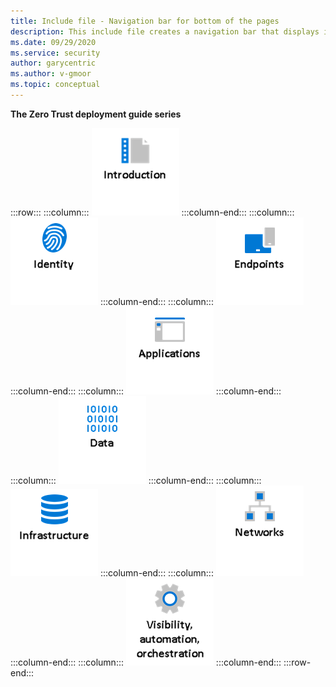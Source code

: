 ```yaml
---
title: Include file - Navigation bar for bottom of the pages
description: This include file creates a navigation bar that displays images and provides links to the articles in the Zero Trust documentation.
ms.date: 09/29/2020
ms.service: security
author: garycentric
ms.author: v-gmoor
ms.topic: conceptual
---
```


**The Zero Trust deployment guide series** 

:::row:::
   :::column:::
[![Icon for the introduction](../media/icon-introduction-navbar.png)](https://aka.ms/ZTDeploymentGuideIntroduction)
   :::column-end:::
   :::column:::
[![Icon for identity](../media/icon-identity-navbar.png)](https://aka.ms/ZTIdentity)
   :::column-end:::
   :::column:::
[![Icon for endpoints](../media/icon-endpoints-navbar.png)](https://aka.ms/ZTDevices)
   :::column-end:::
   :::column:::
[![Icon for applications](../media/icon-applications-navbar.png)](https://aka.ms/ZTApplications)
   :::column-end:::
   :::column:::
[![Icon for data](../media/icon-data-navbar.png)](https://aka.ms/ZTData)
   :::column-end:::
   :::column:::
[![Icon for infrastructure](../media/icon-infrastructure-navbar.png)](https://aka.ms/ZTInfrastructure)
   :::column-end:::
   :::column:::
[![Icon for networks](../media/icon-networks-navbar.png)](https://aka.ms/ZTNetwork)
   :::column-end:::
   :::column:::
[![Icon for visibility, automation, orchestration](../media/icon-visibility-automation-orchestration-navbar.png)](https://aka.ms/ZTCrossPillars)
   :::column-end:::
:::row-end:::
